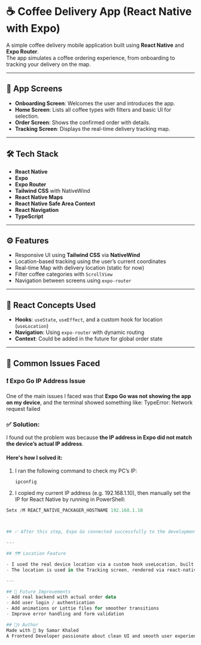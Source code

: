 # ☕ Coffee Delivery App (React Native with Expo)

A simple coffee delivery mobile application built using **React Native** and **Expo Router**.  
The app simulates a coffee ordering experience, from onboarding to tracking your delivery on the map.

---

## 📱 App Screens

- **Onboarding Screen**: Welcomes the user and introduces the app.
- **Home Screen**: Lists all coffee types with filters and basic UI for selection.
- **Order Screen**: Shows the confirmed order with details.
- **Tracking Screen**: Displays the real-time delivery tracking map.

---

## 🛠️ Tech Stack

- **React Native**
- **Expo**
- **Expo Router**
- **Tailwind CSS** with NativeWind
- **React Native Maps**
- **React Native Safe Area Context**
- **React Navigation**
- **TypeScript**

---

## ⚙️ Features

- Responsive UI using **Tailwind CSS** via **NativeWind**
- Location-based tracking using the user’s current coordinates
- Real-time Map with delivery location (static for now)
- Filter coffee categories with `ScrollView`
- Navigation between screens using `expo-router`

---

## 🧠 React Concepts Used

- **Hooks**: `useState`, `useEffect`, and a custom hook for location (`useLocation`)
- **Navigation**: Using `expo-router` with dynamic routing
- **Context**: Could be added in the future for global order state

---

## 🧩 Common Issues Faced

### ❗ Expo Go IP Address Issue

One of the main issues I faced was that **Expo Go was not showing the app on my device**, and the terminal showed something like:
TypeError: Network request failed


### ✅ Solution:

I found out the problem was because **the IP address in Expo did not match the device’s actual IP address**.

#### Here's how I solved it:

1. I ran the following command to check my PC’s IP:

   ```command
   ipconfig

2.  I copied my current IP address (e.g. 192.168.1.10), then manually set the IP for React Native by running in PowerShell:

  ```powershell
 Setx /M REACT_NATIVE_PACKAGER_HOSTNAME 192.168.1.10



## ✅ After this step, Expo Go connected successfully to the development server!

---

## 🗺️ Location Feature

- I used the real device location via a custom hook useLocation, built using expo-location.
- The location is used in the Tracking screen, rendered via react-native-maps, and the user’s current position is marked.

--- 

 ## 🧪 Future Improvements
- Add real backend with actual order data
- Add user login / authentication
- Add animations or Lottie files for smoother transitions
- Improve error handling and form validation

## 🙋‍♀️ Author
Made with 💙 by Samar Khaled
A Frontend Developer passionate about clean UI and smooth user experiences.




